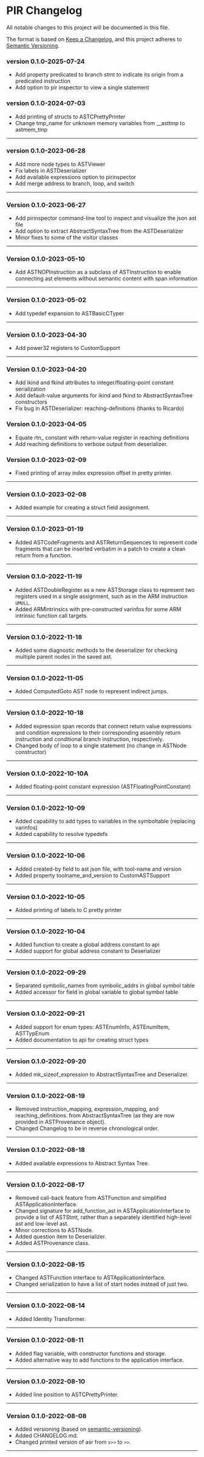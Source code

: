 # PIR Changelog

All notable changes to this project will be documented in this file.

The format is based on
[Keep a Changelog](https://keepachangelog.com/en/1.0.0/),
	and this project adheres to [Semantic Versioning](https://semver.org/spec/v2.0.0.html).

### version 0.1.0-2025-07-24

- Add property predicated to branch stmt to indicate its origin from a predicated instruction
- Add option to pir inspector to view a single statement


### version 0.1.0-2024-07-03

- Add printing of structs to ASTCPrettyPrinter
- Change tmp_name for unknown memory variables from __asttmp to astmem_tmp

---

### version 0.1.0-2023-06-28

- Add more node types to ASTViewer
- Fix labels in ASTDeserializer
- Add available expressions option to pirinspector
- Add merge address to branch, loop, and switch

---

### Version 0.1.0-2023-06-27

- Add pirinspector command-line tool to inspect and visualize the json ast file
- Add option to extract AbstractSyntaxTree from the ASTDeserializer
- Minor fixes to some of the visitor classes

---

### Version 0.1.0-2023-05-10

- Add ASTNOPInstruction as a subclass of ASTInstruction to enable connecting ast
  elements without semantic content with span information

---

### Version 0.1.0-2023-05-02

- Add typedef expansion to ASTBasicCTyper

---

### Version 0.1.0-2023-04-30

- Add power32 registers to CustomSupport

---

### Version 0.1.0-2023-04-20

- Add ikind and fkind attributes to integer/floating-point constant serialization
- Add default-value arguments for ikind and fkind to AbstractSyntaxTree constructors
- Fix bug in ASTDeserializer: reaching-definitions (thanks to Ricardo)

### Version 0.1.0-2023-04-05

- Equate rtn_ constant with return-value register in reaching definitions
- Add reaching definitions to verbose output from deserializer.


### Version 0.1.0-2023-02-09

- Fixed printing of array index expression offset in pretty printer.

---

### Version 0.1.0-2023-02-08

- Added example for creating a struct field assignment.

---

### Version 0.1.0-2023-01-19

- Added ASTCodeFragments and ASTReturnSequences to represent code fragments that
  can be inserted verbatim in a patch to create a clean return from a function.

---

### Version 0.1.0-2022-11-19

- Added ASTDoubleRegister as a new ASTStorage class to represent two registers
  used in a single assignment, such as in the ARM instruction <code>UMULL</code>.
- Added ARMIntrinsics with pre-constructed varinfos for some ARM intrinsic function
  call targets.

---

### Version 0.1.0-2022-11-18

- Added some diagnostic methods to the deserializer for checking multiple parent nodes
  in the saved ast.

---

### Version 0.1.0-2022-11-05

- Added ComputedGoto AST node to represent indirect jumps.

---

### Version 0.1.0-2022-10-18

- Added expression span records that connect return value expressions and
  condition expressions to their corresponding assembly return instruction
  and conditional branch instruction, respectively.
- Changed body of loop to a single statement (no change in ASTNode constructor)

---

### Version 0.1.0-2022-10-10A

- Added floating-point constant expression (ASTFloatingPointConstant)

---

### Version 0.1.0-2022-10-09

- Added capability to add types to variables in the symboltable (replacing varinfos)
- Added capability to resolve typedefs

---

### Version 0.1.0-2022-10-06

- Added created-by field to ast json file, with tool-name and version
- Added property toolname_and_version to CustomASTSupport

---

### Version 0.1.0-2022-10-05

- Added printing of labels to C pretty printer

---

### Version 0.1.0-2022-10-04

- Added function to create a global address constant to api
- Added support for global address constant to Deserializer

---

### Version 0.1.0-2022-09-29

- Separated symbolic_names from symbolic_addrs in global symbol table
- Added accessor for field in global variable to global symbol table

---

### Version 0.1.0-2022-09-21

- Added support for enum types: ASTEnumInfo, ASTEnumItem, ASTTypEnum
- Added documentation to api for creating struct types

---

### Version 0.1.0-2022-09-20

- Added mk_sizeof_expression to AbstractSyntaxTree and Deserializer.

---

### Version 0.1.0-2022-08-19

- Removed instruction_mapping, expression_mapping, and reaching_definitions.
  from AbstractSyntaxTree (as they are now provided in ASTProvenance object).
- Changed Changelog to be in reverse chronological order.

---

### Version 0.1.0-2022-08-18

- Added available expressions to Abstract Syntax Tree.

---

### Version 0.1.0-2022-08-17

- Removed call-back feature from ASTFunction and simplified ASTApplicationInterface.
- Changed signature for add_function_ast in ASTApplicationInterface to
  provide a list of ASTStmt, rather than a separately identified high-level ast
  and low-level ast.
- Minor corrections to ASTNode.
- Added question item to Deserializer.
- Added ASTProvenance class.

---

### Version 0.1.0-2022-08-15

- Changed ASTFunction interface to ASTApplicationInterface.
- Changed serialization to have a list of start nodes instead of just two.

---

### Version 0.1.0-2022-08-14

- Added Identity Transformer.

---

### Version 0.1.0-2022-08-11

- Added flag variable, with constructor functions and storage.
- Added alternative way to add functions to the application interface.

---

### Version 0.1.0-2022-08-10

- Added line position to ASTCPrettyPrinter.

---

### Version 0.1.0-2022-08-08

- Added versioning (based on [semantic-versioning](https://semver.org/)).
- Added CHANGELOG.md.
- Changed printed version of asr from <code>s>></code> to <code>>></code>.

---
